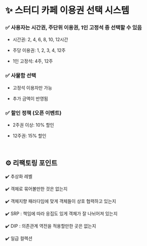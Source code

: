 # ✨ 스터디 카페 이용권 선택 시스템 


### ✅ 사용자는 시간권, 주단위 이용권, 1인 고정석 중 선택할 수 있음

- 시간권: 2, 4, 6, 8, 10, 12시간

- 주당 이용권: 1, 2, 3, 4, 12주

- 1인 고정석: 4주, 12주

### ✅ 사물함 선택

- 고정석 이용자만 가능

- 추가 금액이 반영됨

### ✅ 할인 정책 (오픈 이벤트)

- 2주권 이상: 10% 할인

- 12주권: 15% 할인

<br>

## ⚙️ 리팩토링 포인트

✔️ 추상화 레벨

✔️ 객체로 묶어볼만한 것은 없는지

✔️ 객체지향 패러다임에 맞게 객체들이 상호 협력하고 있는지

✔️ SRP : 책임에 따라 응집도 있게 객체가 잘 나뉘어져 있는지

✔️ DIP : 의존관계 역전을 적용할만한 곳은 없는지

✔️ 일급 컬렉션

